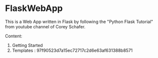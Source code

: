 # FlaskWebApp

This is a Web App written in Flask by following the "Python Flask Tutorial" from youtube channel of Corey Schafer.

Content:

1. Getting Started
2. Templates : 97f90523d7a15ec72717c2d6e63af631388b8571
